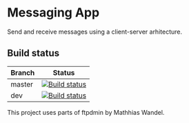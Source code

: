 # Messaging App

Send and receive messages using a client-server arhitecture.

## Build status
|Branch|Status|
|--|--|
|master|[![Build status](https://ci.appveyor.com/api/projects/status/99hi3rppg2v1v3q8/branch/master?retina=true)](https://ci.appveyor.com/project/Molizo/messageapp/branch/master)|
|dev|[![Build status](https://ci.appveyor.com/api/projects/status/99hi3rppg2v1v3q8/branch/dev?retina=true)](https://ci.appveyor.com/project/Molizo/messageapp/branch/dev)|

This project uses parts of ftpdmin by Mathhias Wandel.
